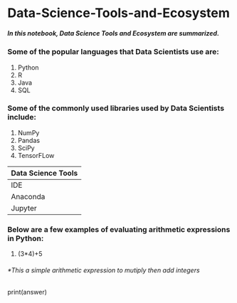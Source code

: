 # Data-Science-Tools-and-Ecosystem
##### *In this notebook, Data Science Tools and Ecosystem are summarized.*
### Some of the popular languages that Data Scientists use are:
1. Python
2. R
3. Java
4. SQL

### Some of the commonly used libraries used by Data Scientists include:
1. NumPy
2. Pandas
3. SciPy
4. TensorFLow

|Data Science Tools|
|------------------|
|IDE|
|Anaconda|
|Jupyter|

### Below are a few examples of evaluating arithmetic expressions in Python:

1. (3*4)+5

###### *This a simple arithmetic expression to mutiply then add integers

print(answer)

